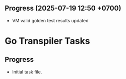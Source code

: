 ## Progress (2025-07-19 12:50 +0700)
- VM valid golden test results updated

# Go Transpiler Tasks

## Progress
- Initial task file.
